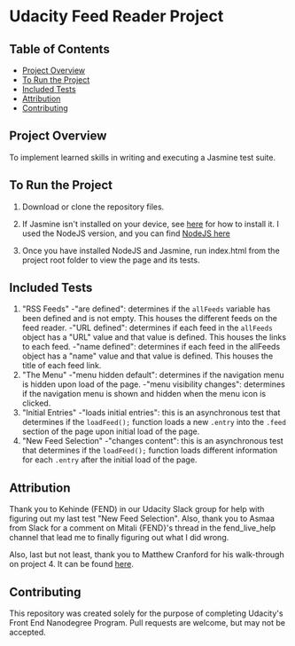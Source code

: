 # Udacity Feed Reader Project

## Table of Contents

* [Project Overview](#projectoverview)
* [To Run the Project](#toruntheproject)
* [Included Tests](#includedtests)
* [Attribution](#attribution)
* [Contributing](#contributing)


## Project Overview

To implement learned skills in writing and executing a Jasmine test suite.

## To Run the Project

1. Download or clone the repository files.
2. If Jasmine isn't installed on your device, see [here](https://jasmine.github.io/setup/nodejs.html) for how to install it. I used the NodeJS version, and you can find [NodeJS here](https://nodejs.org/)

3. Once you have installed NodeJS and Jasmine, run index.html from the project root folder to view the page and its tests.

## Included Tests

1. "RSS Feeds"
	-"are defined": determines if the `allFeeds` variable has been defined and is not empty. This houses the different feeds on the feed reader.
	-"URL defined": determines if each feed in the `allFeeds` object has a "URL" value and that value is defined. This houses the links to each feed.
	-"name defined": determines if each feed in the allFeeds object has a "name" value and that value is defined. This houses the title of each feed link.
2. "The Menu"
	-"menu hidden default": determines if the navigation menu is hidden upon load of the page.
	-"menu visibility changes": determines if the navigation menu is shown and hidden when the menu icon is clicked.
3. "Initial Entries"
	-"loads initial entries": this is an asynchronous test that determines if the `loadFeed();` function loads a new `.entry` into the `.feed` section of the page upon initial load of the page.
4. "New Feed Selection"
	-"changes content": this is an asynchronous test that determines if the `loadFeed();` function loads different information for each `.entry` after the initial load of the page.

## Attribution

Thank you to Kehinde (FEND) in our Udacity Slack group for help with figuring out my last test "New Feed Selection". Also, thank you to Asmaa from Slack for a comment on Mitali {FEND}'s thread in the fend_live_help channel that lead me to finally figuring out what I did wrong.

Also, last but not least, thank you to Matthew Cranford for his walk-through on project 4. It can be found [here](https://matthewcranford.com/feed-reader-walkthrough-part-1-starter-code/).


## Contributing

This repository was created solely for the purpose of completing Udacity's Front End Nanodegree Program. Pull requests are welcome, but may not be accepted.